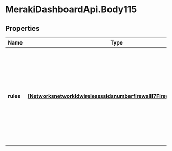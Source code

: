 # MerakiDashboardApi.Body115

## Properties
Name | Type | Description | Notes
------------ | ------------- | ------------- | -------------
**rules** | [**[NetworksnetworkIdwirelessssidsnumberfirewalll7FirewallRulesRules]**](NetworksnetworkIdwirelessssidsnumberfirewalll7FirewallRulesRules.md) | An array of L7 firewall rules for this SSID. Rules will get applied in the same order user has specified in request. Empty array will clear the L7 firewall rule configuration. | [optional] 
